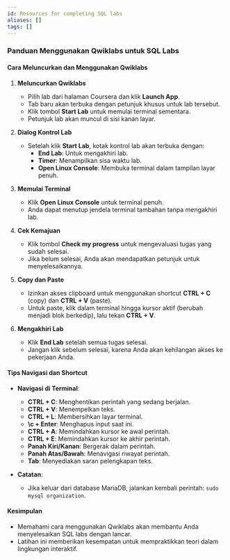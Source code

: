 ```yaml
---
id: Resources for completing SQL labs
aliases: []
tags: []
---
```


### Panduan Menggunakan Qwiklabs untuk SQL Labs

#### Cara Meluncurkan dan Menggunakan Qwiklabs
1. **Meluncurkan Qwiklabs**
   - Pilih lab dari halaman Coursera dan klik **Launch App**.
   - Tab baru akan terbuka dengan petunjuk khusus untuk lab tersebut.
   - Klik tombol **Start Lab** untuk memulai terminal sementara.
   - Petunjuk lab akan muncul di sisi kanan layar.

2. **Dialog Kontrol Lab**
   - Setelah klik **Start Lab**, kotak kontrol lab akan terbuka dengan:
     - **End Lab**: Untuk mengakhiri lab.
     - **Timer**: Menampilkan sisa waktu lab.
     - **Open Linux Console**: Membuka terminal dalam tampilan layar penuh.

3. **Memulai Terminal**
   - Klik **Open Linux Console** untuk terminal penuh.
   - Anda dapat menutup jendela terminal tambahan tanpa mengakhiri lab.

4. **Cek Kemajuan**
   - Klik tombol **Check my progress** untuk mengevaluasi tugas yang sudah selesai.
   - Jika belum selesai, Anda akan mendapatkan petunjuk untuk menyelesaikannya.

5. **Copy dan Paste**
   - Izinkan akses clipboard untuk menggunakan shortcut **CTRL + C** (copy) dan **CTRL + V** (paste).
   - Untuk paste, klik dalam terminal hingga kursor aktif (berubah menjadi blok berkedip), lalu tekan **CTRL + V**.

6. **Mengakhiri Lab**
   - Klik **End Lab** setelah semua tugas selesai.
   - Jangan klik sebelum selesai, karena Anda akan kehilangan akses ke pekerjaan Anda.

#### Tips Navigasi dan Shortcut
- **Navigasi di Terminal**:
  - **CTRL + C**: Menghentikan perintah yang sedang berjalan.
  - **CTRL + V**: Menempelkan teks.
  - **CTRL + L**: Membersihkan layar terminal.
  - **\c + Enter**: Menghapus input saat ini.
  - **CTRL + A**: Memindahkan kursor ke awal perintah.
  - **CTRL + E**: Memindahkan kursor ke akhir perintah.
  - **Panah Kiri/Kanan**: Bergerak dalam perintah.
  - **Panah Atas/Bawah**: Menavigasi riwayat perintah.
  - **Tab**: Menyediakan saran pelengkapan teks.

- **Catatan**:
  - Jika keluar dari database MariaDB, jalankan kembali perintah:
    `sudo mysql organization`.

#### Kesimpulan
- Memahami cara menggunakan Qwiklabs akan membantu Anda menyelesaikan SQL labs dengan lancar.
- Latihan ini memberikan kesempatan untuk mempraktikkan teori dalam lingkungan interaktif.

